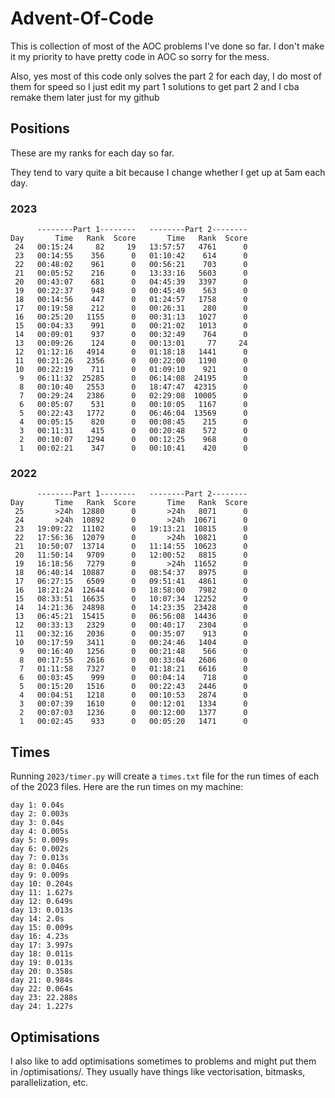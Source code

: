 # Advent-Of-Code

This is collection of most of the AOC problems I've done so far. 
I don't make it my priority to have pretty code in AOC so sorry for the mess.

Also, yes most of this code only solves the part 2 for each day, 
I do most of them for speed so I just edit my part 1 solutions to get part 2 and I cba remake them later just for my github



## Positions
These are my ranks for each day so far.

They tend to vary quite a bit because I change whether I get up at 5am each day.

### 2023

```
      --------Part 1--------   --------Part 2--------
Day       Time   Rank  Score       Time   Rank  Score
 24   00:15:24     82     19   13:57:57   4761      0
 23   00:14:55    356      0   01:10:42    614      0
 22   00:48:02    961      0   00:56:21    703      0
 21   00:05:52    216      0   13:33:16   5603      0
 20   00:43:07    681      0   04:45:39   3397      0
 19   00:22:37    948      0   00:45:49    563      0
 18   00:14:56    447      0   01:24:57   1758      0
 17   00:19:58    212      0   00:26:31    280      0
 16   00:25:20   1155      0   00:31:13   1027      0
 15   00:04:33    991      0   00:21:02   1013      0
 14   00:09:01    937      0   00:32:49    764      0
 13   00:09:26    124      0   00:13:01     77     24
 12   01:12:16   4914      0   01:18:18   1441      0
 11   00:21:26   2356      0   00:22:00   1190      0
 10   00:22:19    711      0   01:09:10    921      0
  9   06:11:32  25285      0   06:14:08  24195      0
  8   00:10:40   2553      0   18:47:47  42315      0
  7   00:29:24   2386      0   02:29:08  10005      0
  6   00:05:07    531      0   00:10:05   1167      0
  5   00:22:43   1772      0   06:46:04  13569      0
  4   00:05:15    820      0   00:08:45    215      0
  3   00:11:31    415      0   00:20:48    572      0
  2   00:10:07   1294      0   00:12:25    968      0
  1   00:02:21    347      0   00:10:41    420      0
  ```


### 2022
```
      --------Part 1--------   --------Part 2--------
Day       Time   Rank  Score       Time   Rank  Score
 25       >24h  12880      0       >24h   8071      0
 24       >24h  10892      0       >24h  10671      0
 23   19:09:22  11102      0   19:13:21  10815      0
 22   17:56:36  12079      0       >24h  10821      0
 21   10:50:07  13714      0   11:14:55  10623      0
 20   11:50:14   9709      0   12:00:52   8815      0
 19   16:18:56   7279      0       >24h  11652      0
 18   06:40:14  10887      0   08:54:37   8975      0
 17   06:27:15   6509      0   09:51:41   4861      0
 16   18:21:24  12644      0   18:58:00   7982      0
 15   08:33:51  16635      0   10:07:34  12252      0
 14   14:21:36  24898      0   14:23:35  23428      0
 13   06:45:21  15415      0   06:56:08  14436      0
 12   00:33:13   2329      0   00:40:17   2304      0
 11   00:32:16   2036      0   00:35:07    913      0
 10   00:17:59   3411      0   00:24:46   1404      0
  9   00:16:40   1256      0   00:21:48    566      0
  8   00:17:55   2616      0   00:33:04   2606      0
  7   01:11:58   7327      0   01:18:21   6616      0
  6   00:03:45    999      0   00:04:14    718      0
  5   00:15:20   1516      0   00:22:43   2446      0
  4   00:04:51   1218      0   00:10:53   2874      0
  3   00:07:39   1610      0   00:12:01   1334      0
  2   00:07:03   1236      0   00:12:00   1377      0
  1   00:02:45    933      0   00:05:20   1471      0
```


## Times

Running ```2023/timer.py``` will create a ```times.txt``` file for the run times of each of the 2023 files.
Here are the run times on my machine:
```
day 1: 0.04s
day 2: 0.003s
day 3: 0.04s
day 4: 0.005s
day 5: 0.009s
day 6: 0.002s
day 7: 0.013s
day 8: 0.046s
day 9: 0.009s
day 10: 0.204s
day 11: 1.627s
day 12: 0.649s
day 13: 0.013s
day 14: 2.0s
day 15: 0.009s
day 16: 4.23s
day 17: 3.997s
day 18: 0.011s
day 19: 0.013s
day 20: 0.358s
day 21: 0.984s
day 22: 0.064s
day 23: 22.288s
day 24: 1.227s
```

## Optimisations

I also like to add optimisations sometimes to problems and might put them in <year>/optimisations/<day>.
They usually have things like vectorisation, bitmasks, parallelization, etc.